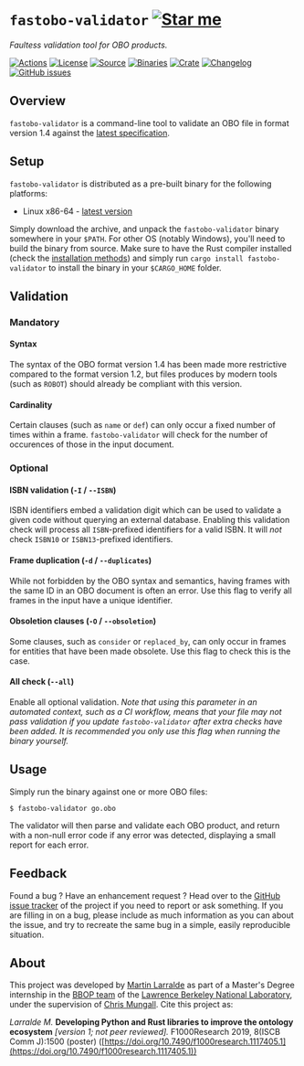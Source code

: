 # `fastobo-validator` [![Star me](https://img.shields.io/github/stars/fastobo/fastobo-validator.svg?style=social&label=Star&maxAge=3600)](https://github.com/fastobo/fastobo-validator/stargazers)

*Faultess validation tool for OBO products.*

[![Actions](https://img.shields.io/github/workflow/status/fastobo/fastobo-validator/Test?style=flat-square&maxAge=600)](https://github.com/fastobo/fastobo-validator/actions)
[![License](https://img.shields.io/badge/license-MIT-blue.svg?style=flat-square&maxAge=2678400)](https://choosealicense.com/licenses/mit/)
[![Source](https://img.shields.io/badge/source-GitHub-303030.svg?maxAge=2678400&style=flat-square)](https://github.com/fastobo/fastobo-validator)
[![Binaries](https://img.shields.io/badge/binaries-linux--x86--64--musl-blue.svg?style=flat-square&maxAge=2678400)](https://github.com/fastobo/fastobo-validator/releases/latest/)
[![Crate](https://img.shields.io/crates/v/fastobo-validator.svg?maxAge=600&style=flat-square)](https://crates.io/crates/fastobo-validator)
[![Changelog](https://img.shields.io/badge/keep%20a-changelog-8A0707.svg?maxAge=2678400&style=flat-square)](https://github.com/fastobo/fastobo-validator/blob/master/CHANGELOG.md)
[![GitHub issues](https://img.shields.io/github/issues/fastobo/fastobo-validator.svg?style=flat-square)](https://github.com/fastobo/fastobo-validator/issues)


## Overview

`fastobo-validator` is a command-line tool to validate an OBO file in format
version 1.4 against the [latest specification](http://owlcollab.github.io/oboformat/doc/obo-syntax.html).

## Setup

`fastobo-validator` is distributed as a pre-built binary for the following platforms:
* Linux x86-64 -
  [latest version](https://github.com/fastobo/fastobo-validator/releases/latest/download/fastobo_validator-x86_64-linux-musl.tar.gz)
<!-- * OSX x86-64 -
  [latest version](https://bintray.com/fastobo/fastobo-validator/download_file?file_path=v0.4.0%2Ffastobo_validator-x86_64-apple-darwin.tar.gz) -->

Simply download the archive, and unpack the `fastobo-validator` binary somewhere in your `$PATH`.
For other OS (notably Windows), you'll need to build the binary from source. Make sure to have the
Rust compiler installed (check the [installation methods](https://forge.rust-lang.org/other-installation-methods.html))
and simply run `cargo install fastobo-validator` to install the binary in your `$CARGO_HOME` folder.


## Validation

### Mandatory

#### Syntax

The syntax of the OBO format version 1.4 has been made more restrictive compared
to the format version 1.2, but files produces by modern tools (such as `ROBOT`)
should already be compliant with this version.

#### Cardinality

Certain clauses (such as `name` or `def`) can only occur a fixed number of times
within a frame. `fastobo-validator` will check for the number of occurences of
those in the input document.


### Optional

#### ISBN validation (`-I` / `--ISBN`)

ISBN identifiers embed a validation digit which can be used to validate a given
code without querying an external database. Enabling this validation check will
process all `ISBN`-prefixed identifiers for a valid ISBN. It will *not* check
`ISBN10` or `ISBN13`-prefixed identifiers.


#### Frame duplication (`-d` / `--duplicates`)

While not forbidden by the OBO syntax and semantics, having frames with the same
ID in an OBO document is often an error. Use this flag to verify all frames
in the input have a unique identifier.


#### Obsoletion clauses (`-O` / `--obsoletion`)

Some clauses, such as `consider` or `replaced_by`, can only occur in frames for
entities that have been made obsolete. Use this flag to check this is the case.


#### All check (`--all`)

Enable all optional validation. *Note that using this parameter in an automated
context, such as a CI workflow, means that your file may not pass validation if
you update `fastobo-validator` after extra checks have been added. It is
recommended you only use this flag when running the binary yourself.*


## Usage

Simply run the binary against one or more OBO files:
```console
$ fastobo-validator go.obo
```

The validator will then parse and validate each OBO product, and return with a
non-null error code if any error was detected, displaying a small report for
each error.


## Feedback

Found a bug ? Have an enhancement request ? Head over to the
[GitHub issue tracker](https://github.com/fastobo/fastobo-validator/issues) of the project if
you need to report or ask something. If you are filling in on a bug, please include as much
information as you can about the issue, and try to recreate the same bug in a simple, easily
reproducible situation.


## About

This project was developed by [Martin Larralde](https://github.com/althonos)
as part of a Master's Degree internship in the [BBOP team](http://berkeleybop.org/) of the
[Lawrence Berkeley National Laboratory](https://www.lbl.gov/), under the supervision of
[Chris Mungall](http://biosciences.lbl.gov/profiles/chris-mungall/). Cite this project as:

*Larralde M.* **Developing Python and Rust libraries to improve the ontology ecosystem**
*\[version 1; not peer reviewed\].* F1000Research 2019, 8(ISCB Comm J):1500 (poster)
([https://doi.org/10.7490/f1000research.1117405.1](https://doi.org/10.7490/f1000research.1117405.1))
